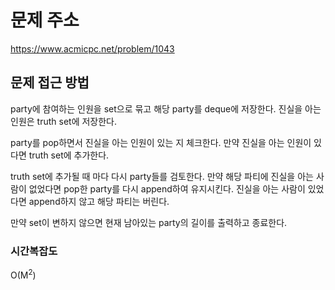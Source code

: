 # 문제 주소
https://www.acmicpc.net/problem/1043

## 문제 접근 방법
party에 참여하는 인원을 set으로 묶고 해당 party를 deque에 저장한다. 진실을 아는 인원은 truth set에 저장한다.

party를 pop하면서 진실을 아는 인원이 있는 지 체크한다. 만약 진실을 아는 인원이 있다면 truth set에 추가한다.

truth set에 추가될 때 마다 다시 party들를 검토한다. 만약 해당 파티에 진실을 아는 사람이 없었다면 pop한 party를 다시 append하여 유지시킨다. 진실을 아는 사람이 있었다면 append하지 않고 해당 파티는 버린다.

만약 set이 변하지 않으면 현재 남아있는 party의 길이를 출력하고 종료한다.

### 시간복잡도
O(M<sup>2</sup>)
